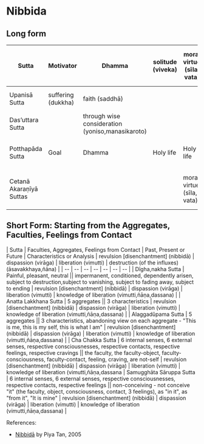 # Nibbida

## Long form

| Sutta | Motivator | Dhamma | solitude (viveka) | moral virtue (sīla, vata) | non-remorse (avippaṭisāra) (freedom from sense of guilt) | joy [gladness] (pāmojja) | zest (pīti) | tranquillity (passaddhi) or Bodily calm (passaddha,kāya) | happiness (sukha) or Happiness (sukha,citta) | concentration (samādhi) | the knowledge and vision of reality (yathā,bhūta,ñāna,dassana) or Insight into reality [vipassanā] | revulsion [disenchantment] (nibbidā) | dispassion (virāga) |||| liberation (vimutti) | destruction (of the influxes) (āsavakkhaya,ñāna) |
| -- | -- | -- | -- | -- | -- | -- | -- | -- | -- | -- | -- | -- | -- | -- | -- | -- | -- | -- |
| Upanisā Sutta | suffering (dukkha) | faith (saddhā) |||| joy [gladness] (pāmojja) | zest (pīti) | tranquillity (passaddhi) | happiness (sukha) | concentration (samādhi) | the knowledge and vision of reality (yathā,bhūta,ñāna,dassana) | revulsion [disenchantment] (nibbidā) | dispassion (virāga) |||| liberation (vimutti) ||
|  Das’uttara Sutta || through wise consideration (yoniso,manasikaroto) |||| joy [gladness] (pāmojja) | zest (pīti) | tranquillity (passaddhi) | happiness (sukha) | concentration (samādhi) | the knowledge and vision of reality (yathā,bhūta,ñāna,dassana) | revulsion [disenchantment] (nibbidā) | dispassion (virāga) |||| liberation (vimutti) ||
| Potthapāda Sutta | Goal | Dhamma | Holy life | Holy life |||||||| revulsion (nibbidāya) | dispassion (virāgāya) | cessation (of suffering) (nirodhāya) | inner peace (upasamāya) | direct knowledge (abhiññāya) | awakening (sambodhāya) |  nirvana (nibbānāya samvattati) |
|  Cetanā Akaraṇīyā Suttas |||| moral virtue (sīla, vata) | non-remorse (avippaṭisāra) (freedom from sense of guilt) | joy [gladness] (pāmojja) | zest (pīti) | Bodily calm (passaddha,kāya) | happiness (sukha) | concentration (samādhi) | see true reality (yathām,bhūta) | revulsion [disenchantment] ||||| liberation (vimutti) | the knowledge and vision of liberation (vimutti,ñāṇa,dassana) |


## Short Form: Starting from the Aggregates, Faculties, Feelings from Contact

| Sutta | Faculties, Aggregates, Feelings from Contact | Past, Present or Future | Characteristics or Analysis | revulsion [disenchantment] (nibbidā) | dispassion (virāga) | liberation (vimutti) | destruction (of the influxes) (āsavakkhaya,ñāna) |
| -- | -- | -- | -- | -- | -- | -- |
| Dīgha,nakha Sutta | Painful, pleasant, neutral || impermanent, conditioned, dependently arisen, subject to destruction,subject to vanishing, subject to fading away, subject to ending | revulsion [disenchantment] (nibbidā) | dispassion (virāga) | liberation (vimutti) | knowledge of liberation (vimutti,ñāṇa,dassana) |
| Anatta Lakkhana Sutta | 5 aggregates || 3 characteristics | revulsion [disenchantment] (nibbidā) | dispassion (virāga) | liberation (vimutti) | knowledge of liberation (vimutti,ñāṇa,dassana) |
| Alaggadûpama Sutta | 5 aggregates || 3 characteristics, abandoning view on each aggregate - "This is me, this is my self, this is what I am" | revulsion [disenchantment] (nibbidā) | dispassion (virāga) | liberation (vimutti) | knowledge of liberation (vimutti,ñāṇa,dassana) |
| Cha Chakka Sutta | 6 internal senses, 6 external senses, respective consciousnesses, respective contacts, respective feelings,  respective cravings || the faculty, the faculty-object, faculty-consciousness, faculty-contact, feeling, craving, are not-self | revulsion [disenchantment] (nibbidā) | dispassion (virāga) | liberation (vimutti) | knowledge of liberation (vimutti,ñāṇa,dassana
| Samugghāta Sāruppa Sutta | 6 internal senses, 6 external senses, respective consciousnesses, respective contacts, respective feelings || non-conceiving - not conceive "it" (the faculty, object, consciousness, contact, 3 feelings), as "in it", as "from it", "It is mine" | revulsion [disenchantment] (nibbidā) | dispassion (virāga) | liberation (vimutti) | knowledge of liberation (vimutti,ñāṇa,dassana) |

References:

* [Nibbidā](http://dharmafarer.org/wordpress/wp-content/uploads/2009/12/20.1-Nibbida-piya.pdf) by Piya Tan, 2005
